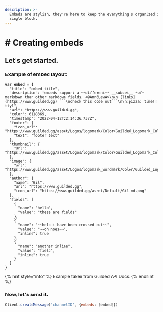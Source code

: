 ```yaml
---
description: >-
  Embeds are stylish, they're here to keep the everything's organized in a
  single block.
---
```


# # Creating embeds

## Let's get started.

### Example of embed layout:

<pre class="language-javascript"><code class="lang-javascript"><strong>var embed = {
</strong>  "title": "embed title",
  "description": "embeds support a **different** __subset__ *of* markdown than other markdown fields. &#x3C;@Ann6LewA>\n\n [links](https://www.guilded.gg) ```\ncheck this code out```\n\n:pizza: time!! ttyl",
  "url": "https://www.guilded.gg",
  "color": 6118369,
  "timestamp": "2022-04-12T22:14:36.737Z",
  "footer": {
    "icon_url": "https://www.guilded.gg/asset/Logos/logomark/Color/Guilded_Logomark_Color.png",
    "text": "footer text"
  },
  "thumbnail": {
    "url": "https://www.guilded.gg/asset/Logos/logomark/Color/Guilded_Logomark_Color.png"
  },
  "image": {
    "url": "https://www.guilded.gg/asset/Logos/logomark_wordmark/Color/Guilded_Logomark_Wordmark_Color.png"
  },
  "author": {
    "name": "Gil",
    "url": "https://www.guilded.gg",
    "icon_url": "https://www.guilded.gg/asset/Default/Gil-md.png"
  },
  "fields": [
    {
      "name": "hello",
      "value": "these are fields"
    },
    {
      "name": "~~help i have been crossed out~~",
      "value": "~~oh noes~~",
      "inline": true
    },
    {
      "name": "another inline",
      "value": "field",
      "inline": true
    }
  ]
}</code></pre>

{% hint style="info" %}
Example taken from Guilded API Docs.
{% endhint %}

### Now, let's send it.

```javascript
Client.createMessage('channelID', {embeds: [embed]})
```
